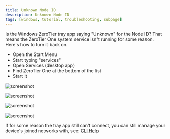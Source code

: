 ```yaml
---
title: Unknown Node ID
description: Unknown Node ID
tags: [windows, tutorial, troubleshooting, subpage]
---
```


Is the Windows ZeroTier tray app saying "Unknown" for the Node ID? That means the ZeroTier One system service isn't running for some reason. Here's how to turn it back on.

- Open the Start Menu
- Start typing "services"
- Open Services (desktop app)
- Find ZeroTier One at the bottom of the list
- Start it

![screenshot](./images/windows-unknown-nodeid-01.png)

![screenshot](./images/windows-unknown-nodeid-02.png)

![screenshot](./images/windows-unknown-nodeid-03.png)

![screenshot](./images/windows-unknown-nodeid-04.png)

If for some reason the tray app still can't connect, you can still manage your device's joined networks with, see: [CLI Help](./cli.md)
